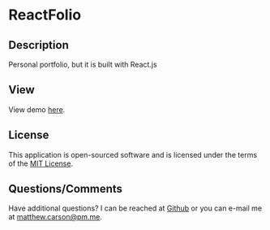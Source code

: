 # ReactFolio

## Description

Personal portfolio, but it is built with React.js


## View

View demo [here](https://youtu.be/HSua4689PHo).

## License

This application is open-sourced software and is licensed under the terms of the [MIT License](https://opensource.org/licenses/MIT).

## Questions/Comments
Have additional questions? I can be reached at [Github](https://github.com/mcarson24) or you can e-mail me at matthew.carson@pm.me.